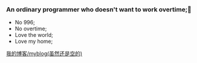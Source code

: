 ### An ordinary programmer who doesn't want to work overtime;👋
- No 996;
- No overtime;
- Love the world;
- Love my home;



[我的博客/myblog(虽然还是空的)](https://alpacaknight.github.io/ "我的博客")

<!--
**AlpacaKnight/AlpacaKnight** is a ✨ _special_ ✨ repository because its `README.md` (this file) appears on your GitHub profile.

Here are some ideas to get you started:

- 🔭 I’m currently working on ...
- 🌱 I’m currently learning ...
- 👯 I’m looking to collaborate on ...
- 🤔 I’m looking for help with ...
- 💬 Ask me about ...
- 📫 How to reach me: ...
- 😄 Pronouns: ...
- ⚡ Fun fact: ...
-->
